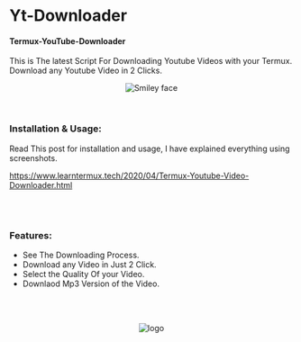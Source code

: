 # Yt-Downloader
#### Termux-YouTube-Downloader
This is The latest Script For Downloading Youtube Videos with your Termux. Download any Youtube Video in 2 Clicks.
<p align="center">
  <img alt="Smiley face" src="https://telegra.ph/file/2ef91e3d6a6eae6677c67.png">
</p>
<br>

### Installation & Usage:
Read This post for installation and usage, I have explained everything using screenshots.

https://www.learntermux.tech/2020/04/Termux-Youtube-Video-Downloader.html

<br>
<br>

### Features:
- See The Downloading Process.
- Download any Video in Just 2 Click.
- Select the Quality Of your Video.
- Downlaod Mp3 Version of the Video.

<br>
<br>

<p align="center">
  <img alt="logo" src="https://telegra.ph/file/9be6dd7eb3983801a5aee.png">
</p>
